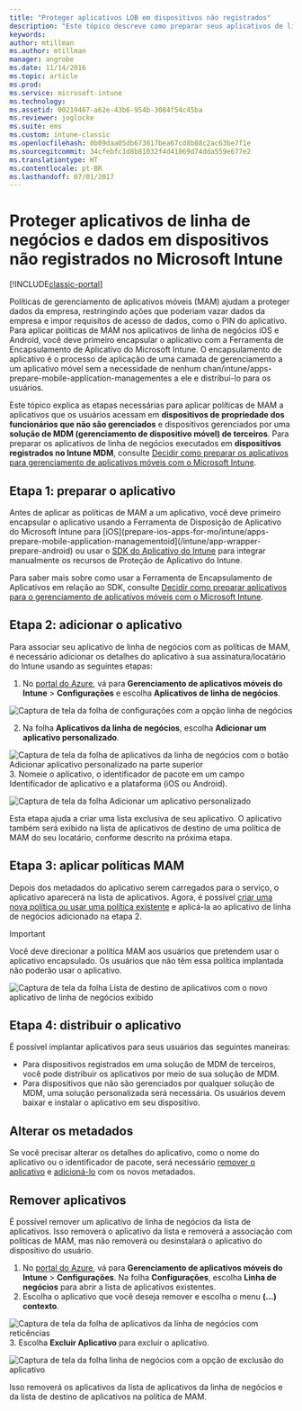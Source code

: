```yaml
---
title: "Proteger aplicativos LOB em dispositivos não registrados"
description: "Este tópico descreve como preparar seus aplicativos de linha de negócios personalizados para que você possa aplicar políticas de gerenciamento de aplicativo móvel que podem ajudar a evitar a perda de dados."
keywords: 
author: mtillman
ms.author: mtillman
manager: angrobe
ms.date: 11/14/2016
ms.topic: article
ms.prod: 
ms.service: microsoft-intune
ms.technology: 
ms.assetid: 00219467-a62e-43b6-954b-3084f54c45ba
ms.reviewer: joglocke
ms.suite: ems
ms.custom: intune-classic
ms.openlocfilehash: 0b09daa05db673817bea67cd8b88c2ac63be7f1e
ms.sourcegitcommit: 34cfebfc1d8b81032f4d41869d74dda559e677e2
ms.translationtype: HT
ms.contentlocale: pt-BR
ms.lasthandoff: 07/01/2017
---
```

# <a name="protect-line-of-business-apps-and-data-on-devices-that-are-not-enrolled-in-microsoft-intune"></a>Proteger aplicativos de linha de negócios e dados em dispositivos não registrados no Microsoft Intune

[!INCLUDE[classic-portal](../includes/classic-portal.md)]

Políticas de gerenciamento de aplicativos móveis (MAM) ajudam a proteger dados da empresa, restringindo ações que poderiam vazar dados da empresa e impor requisitos de acesso de dados, como o PIN do aplicativo. Para aplicar políticas de MAM nos aplicativos de linha de negócios iOS e Android, você deve primeiro encapsular o aplicativo com a Ferramenta de Encapsulamento de Aplicativo do Microsoft Intune. O encapsulamento de aplicativo é o processo de aplicação de uma camada de gerenciamento a um aplicativo móvel sem a necessidade de nenhum chan/intune/apps-prepare-mobile-application-managementes a ele e distribuí-lo para os usuários.  

Este tópico explica as etapas necessárias para aplicar políticas de MAM a aplicativos que os usuários acessam em **dispositivos de propriedade dos funcionários que não são gerenciados** e dispositivos gerenciados por uma **solução de MDM (gerenciamento de dispositivo móvel) de terceiros**.  Para preparar os aplicativos de linha de negócios executados em **dispositivos registrados no Intune MDM**, consulte [Decidir como preparar os aplicativos para gerenciamento de aplicativos móveis com o Microsoft Intune](/intune/apps-prepare-mobile-application-management).


##  <a name="step-1-prepare-the-app"></a>Etapa 1: preparar o aplicativo

Antes de aplicar as políticas de MAM a um aplicativo, você deve primeiro encapsular o aplicativo usando a Ferramenta de Disposição de Aplicativo do Microsoft Intune para [iOS](prepare-ios-apps-for-mo/intune/apps-prepare-mobile-application-managementoid](/intune/app-wrapper-prepare-android) ou usar o [SDK do Aplicativo do Intune](/intune/app-sdk) para integrar manualmente os recursos de Proteção de Aplicativo do Intune.

Para saber mais sobre como usar a Ferramenta de Encapsulamento de Aplicativos em relação ao SDK, consulte [Decidir como preparar aplicativos para o gerenciamento de aplicativos móveis com o Microsoft Intune](/intune/apps-prepare-mobile-application-management).

## <a name="step-2-add-the-app"></a>Etapa 2: adicionar o aplicativo

Para associar seu aplicativo de linha de negócios com as políticas de MAM, é necessário adicionar os detalhes do aplicativo à sua assinatura/locatário do Intune usando as seguintes etapas:

1. No [portal do Azure](https://portal.azure.com/), vá para **Gerenciamento de aplicativos móveis do Intune** > **Configurações** e escolha **Aplicativos de linha de negócios**.

  ![Captura de tela da folha de configurações com a opção linha de negócios](../media/mam-azure-portal-lob-on-settings.png)

2. Na folha **Aplicativos da linha de negócios**, escolha **Adicionar um aplicativo personalizado**.

  ![Captura de tela da folha de aplicativos da linha de negócios com o botão Adicionar aplicativo personalizado na parte superior](../media/mam-azure-portal-add-lob-app-action.png)
3.  Nomeie o aplicativo, o identificador de pacote em um campo Identificador de aplicativo e a plataforma (iOS ou Android).

  ![Captura de tela da folha Adicionar um aplicativo personalizado](../media/mam-azure-portal-add-app-details.png)

  Esta etapa ajuda a criar uma lista exclusiva de seu aplicativo. O aplicativo também será exibido na lista de aplicativos de destino de uma política de MAM do seu locatário, conforme descrito na próxima etapa.

## <a name="step-3-apply-mam-policies"></a>Etapa 3: aplicar políticas MAM
Depois dos metadados do aplicativo serem carregados para o serviço, o aplicativo aparecerá na lista de aplicativos. Agora, é possível [criar uma nova política ou usar uma política existente](create-and-deploy-mobile-app-management-policies-with-microsoft-intune.md) e aplicá-la ao aplicativo de linha de negócios adicionado na etapa 2.

>[!IMPORTANT]
>Você deve direcionar a política MAM aos usuários que pretendem usar o aplicativo encapsulado.  Os usuários que não têm essa política implantada não poderão usar o aplicativo.


  ![Captura de tela da folha Lista de destino de aplicativos com o novo aplicativo de linha de negócios exibido](../media/mam-azure-portal-lob-on-targeted-app-list.png)
## <a name="step-4-distribute-the-app"></a>Etapa 4: distribuir o aplicativo
É possível implantar aplicativos para seus usuários das seguintes maneiras:
* Para dispositivos registrados em uma solução de MDM de terceiros, você pode distribuir os aplicativos por meio de sua solução de MDM.
* Para dispositivos que não são gerenciados por qualquer solução de MDM, uma solução personalizada será necessária. Os usuários devem baixar e instalar o aplicativo em seu dispositivo.

## <a name="change-the-metadata"></a>Alterar os metadados
Se você precisar alterar os detalhes do aplicativo, como o nome do aplicativo ou o identificador de pacote, será necessário [remover o aplicativo](#remove-apps) e [adicioná-lo](#step-2-add-the-app) com os novos metadados.

##  <a name="remove-apps"></a>Remover aplicativos
É possível remover um aplicativo de linha de negócios da lista de aplicativos. Isso removerá o aplicativo da lista e removerá a associação com políticas de MAM, mas não removerá ou desinstalará o aplicativo do dispositivo do usuário.  

1.  No [portal do Azure](https://portal.azure.com/), vá para **Gerenciamento de aplicativos móveis do Intune** > **Configurações**. Na folha **Configurações**, escolha **Linha de negócios** para abrir a lista de aplicativos existentes.  
2.  Escolha o aplicativo que você deseja remover e escolha o menu **(…) contexto**.

  ![Captura de tela da folha de aplicativos da linha de negócios com reticências](../media/mam-azure-portal-lob-context-menu.png)
3.  Escolha **Excluir Aplicativo** para excluir o aplicativo.

  ![Captura de tela da folha linha de negócios com a opção de exclusão do aplicativo](../media/mam-azure-portal-delete-app.png)

  Isso removerá os aplicativos da lista de aplicativos da linha de negócios e da lista de destino de aplicativos na política de MAM.
